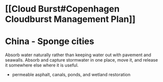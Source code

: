 # [[Cloud Burst#Copenhagen Cloudburst Management Plan]]
# China - Sponge cities
Absorb water naturally rather than keeping water out with pavement and seawalls. Absorb and capture stormwater in one place, move it, and release it somewhere else where it is useful.
- permeable asphalt, canals, ponds, and wetland restoration